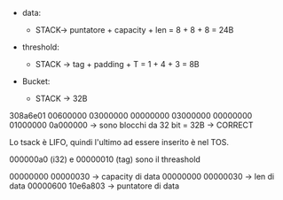 
- data:
    - STACK-> puntatore + capacity + len = 8 + 8 + 8 = 24B
- threshold: 
    - STACK -> tag + padding + T = 1 + 4 + 3 = 8B

- Bucket:
    - STACK -> 32B


308a6e01 00600000 03000000 00000000 03000000 00000000 01000000 0a000000 -> sono blocchi da 32 bit = 32B -> CORRECT

Lo tsack è LIFO, quindi l'ultimo ad essere inserito è nel TOS.

000000a0 (i32) e 00000010 (tag) sono il threashold

00000000 00000030 -> capacity di data
00000000 00000030 -> len di data
00000600 10e6a803 -> puntatore di data
